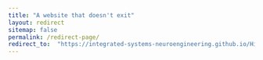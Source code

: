 ```yaml
---
title: "A website that doesn't exit"
layout: redirect
sitemap: false
permalink: /redirect-page/
redirect_to:  "https://integrated-systems-neuroengineering.github.io/HiAER-Spike/"
---
```

    
